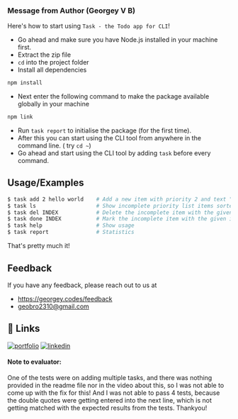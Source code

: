 ### Message from Author (Georgey V B)

Here's how to start using `Task - the Todo app for CLI`!

- Go ahead and make sure you have Node.js installed in your machine first.
- Extract the zip file
- `cd` into the project folder
- Install all dependencies

```bash
npm install
```

- Next enter the following command to make the package available globally in your machine

```bash
npm link
```

- Run `task report` to initialise the package (for the first time).
- After this you can start using the CLI tool from anywhere in the command line. ( try `cd ~`)
- Go ahead and start using the CLI tool by adding `task` before every command.

## Usage/Examples

```bash
$ task add 2 hello world    # Add a new item with priority 2 and text "hello world" to the list
$ task ls                   # Show incomplete priority list items sorted by priority in ascending order
$ task del INDEX            # Delete the incomplete item with the given index
$ task done INDEX           # Mark the incomplete item with the given index as complete
$ task help                 # Show usage
$ task report               # Statistics
```

That's pretty much it!

## Feedback

If you have any feedback, please reach out to us at

- https://georgey.codes/feedback
- geobro2310@gmail.com

## 🔗 Links

[![portfolio](https://img.shields.io/badge/my_portfolio-000?style=for-the-badge&logo=ko-fi&logoColor=white)](https://georgey.codes/)
[![linkedin](https://img.shields.io/badge/linkedin-0A66C2?style=for-the-badge&logo=linkedin&logoColor=white)](https://www.linkedin.com/in/georgeyvb/)

#### Note to evaluator:

One of the tests were on adding multiple tasks, and there was nothing provided in the readme file nor in the video about this, so I was not able to come up with the fix for this! And I was not able to pass 4 tests, because the double quotes were getting entered into the next line, which is not getting matched with the expected results from the tests.
Thankyou!
